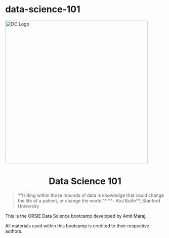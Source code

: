 # data-science-101

<img style="width:450px;" src="https://durhamcollege.ca/wp-content/uploads/ai-hub-header.jpg" alt="DC Logo"/>

<h1 style="text-align:center;">Data Science 101</h1>

<blockquote>*"Hiding within those mounds of data is knowledge that could change the life of a patient, or change the world."* **- Atul Butte**, Stanford University</blockquote>

This is the ORSIE Data Science bootcamp developed by Amit Maraj. 

All materials used within this bootcamp is credited to their respective authors. 
